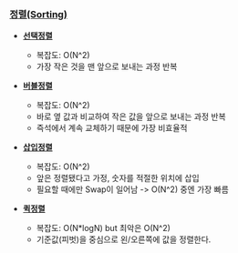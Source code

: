 
### [정렬(Sorting)](https://github.com/RyuYS-17/StudyAlgorithm/tree/main/%EB%82%98%EB%8F%99%EB%B9%88_%EC%8B%A4%EC%A0%84%EC%95%8C%EA%B3%A0%EB%A6%AC%EC%A6%98%EA%B0%95%EC%A2%8C/%EC%A0%95%EB%A0%AC)

* [__선택정렬__](https://github.com/RyuYS-17/StudyAlgorithm/blob/main/%EB%82%98%EB%8F%99%EB%B9%88_%EC%8B%A4%EC%A0%84%EC%95%8C%EA%B3%A0%EB%A6%AC%EC%A6%98%EA%B0%95%EC%A2%8C/SelectionSort.py)
  * 복잡도: O(N^2)
  * 가장 작은 것을 맨 앞으로 보내는 과정 반복
  
* [__버블정렬__](https://github.com/RyuYS-17/StudyAlgorithm/blob/main/%EB%82%98%EB%8F%99%EB%B9%88_%EC%8B%A4%EC%A0%84%EC%95%8C%EA%B3%A0%EB%A6%AC%EC%A6%98%EA%B0%95%EC%A2%8C/bubbleSort.py)
  * 복잡도: O(N^2)
  * 바로 옆 값과 비교하여 작은 값을 앞으로 보내는 과정 반복 
  * 즉석에서 계속 교체하기 때문에 가장 비효율적
  
* [__삽입정렬__](https://github.com/RyuYS-17/StudyAlgorithm/blob/main/%EB%82%98%EB%8F%99%EB%B9%88_%EC%8B%A4%EC%A0%84%EC%95%8C%EA%B3%A0%EB%A6%AC%EC%A6%98%EA%B0%95%EC%A2%8C/insertionSort.py)
  * 복잡도: O(N^2)
  * 앞은 정렬됐다고 가정, 숫자를 적절한 위치에 삽입
  * 필요할 때에만 Swap이 일어남 -> O(N^2) 중엔 가장 빠름
  
* [__퀵정렬__](https://github.com/RyuYS-17/StudyAlgorithm/blob/main/%EB%82%98%EB%8F%99%EB%B9%88_%EC%8B%A4%EC%A0%84%EC%95%8C%EA%B3%A0%EB%A6%AC%EC%A6%98%EA%B0%95%EC%A2%8C/QuickSort.py)
  * 복잡도: O(N*logN) but 최악은 O(N^2)
  * 기준값(피벗)을 중심으로 왼/오른쪽에 값을 정렬한다.
